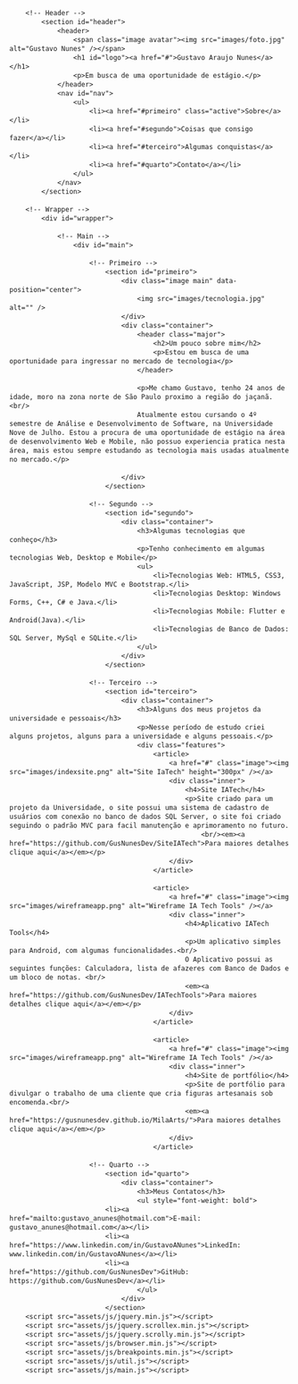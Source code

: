 <html>
	<head>
		<title>Gustavo Portfólio</title>
		<meta charset="utf-8" />
		<meta name="viewport" content="width=device-width, initial-scale=1, user-scalable=no" />
		<link rel="stylesheet" href="assets/css/main.css" />
	</head>
	<body class="is-preload">
		
		<!-- Header -->
			<section id="header">
				<header>
					<span class="image avatar"><img src="images/foto.jpg" alt="Gustavo Nunes" /></span>
					<h1 id="logo"><a href="#">Gustavo Araujo Nunes</a></h1>
					<p>Em busca de uma oportunidade de estágio.</p>
				</header>
				<nav id="nav">
					<ul>
						<li><a href="#primeiro" class="active">Sobre</a></li>
						<li><a href="#segundo">Coisas que consigo fazer</a></li>
						<li><a href="#terceiro">Algumas conquistas</a></li>
						<li><a href="#quarto">Contato</a></li>
					</ul>
				</nav>
			</section>

		<!-- Wrapper -->
			<div id="wrapper">

				<!-- Main -->
					<div id="main">

						<!-- Primeiro -->
							<section id="primeiro">
								<div class="image main" data-position="center">
									<img src="images/tecnologia.jpg" alt="" />
								</div>
								<div class="container">
									<header class="major">
										<h2>Um pouco sobre mim</h2>
										<p>Estou em busca de uma oportunidade para ingressar no mercado de tecnologia</p>
									</header>

									<p>Me chamo Gustavo, tenho 24 anos de idade, moro na zona norte de São Paulo proximo a região do jaçanã. <br/>
									Atualmente estou cursando o 4º semestre de Análise e Desenvolvimento de Software, na Universidade Nove de Julho. Estou a procura de uma oportunidade de estágio na área de desenvolvimento Web e Mobile, não possuo experiencia pratica nesta área, mais estou sempre estudando as tecnologia mais usadas atualmente no mercado.</p>

								</div>
							</section>

						<!-- Segundo -->
							<section id="segundo">
								<div class="container">
									<h3>Algumas tecnologias que conheço</h3>
									<p>Tenho conhecimento em algumas tecnologias Web, Desktop e Mobile</p>
									<ul>
										<li>Tecnologias Web: HTML5, CSS3, JavaScript, JSP, Modelo MVC e Bootstrap.</li>
										<li>Tecnologias Desktop: Windows Forms, C++, C# e Java.</li>
										<li>Tecnologias Mobile: Flutter e Android(Java).</li>
										<li>Tecnologias de Banco de Dados: SQL Server, MySql e SQLite.</li>
									</ul>
								</div>
							</section>

						<!-- Terceiro -->
							<section id="terceiro">
								<div class="container">
									<h3>Alguns dos meus projetos da universidade e pessoais</h3>
									<p>Nesse período de estudo criei alguns projetos, alguns para a universidade e alguns pessoais.</p>
									<div class="features">
										<article>
											<a href="#" class="image"><img src="images/indexsite.png" alt="Site IaTech" height="300px" /></a>
											<div class="inner">
												<h4>Site IATech</h4>
												<p>Site criado para um projeto da Universidade, o site possui uma sistema de cadastro de usuários com conexão no banco de dados SQL Server, o site foi criado seguindo o padrão MVC para facil manutenção e aprimoramento no futuro.
													<br/><em><a href="https://github.com/GusNunesDev/SiteIATech">Para maiores detalhes clique aqui</a></em></p>
											</div>
										</article>

										<article>
											<a href="#" class="image"><img src="images/wireframeapp.png" alt="Wireframe IA Tech Tools" /></a>
											<div class="inner">
												<h4>Aplicativo IATech Tools</h4>
												<p>Um aplicativo simples para Android, com algumas funcionalidades.<br/>
												O Aplicativo possui as seguintes funções: Calculadora, lista de afazeres com Banco de Dados e um bloco de notas. <br/>
												<em><a href="https://github.com/GusNunesDev/IATechTools">Para maiores detalhes clique aqui</a></em></p>
											</div>
										</article>
										
										<article>
											<a href="#" class="image"><img src="images/wireframeapp.png" alt="Wireframe IA Tech Tools" /></a>
											<div class="inner">
												<h4>Site de portfólio</h4>
												<p>Site de portfólio para divulgar o trabalho de uma cliente que cria figuras artesanais sob encomenda.<br/>
												<em><a href="https://gusnunesdev.github.io/MilaArts/">Para maiores detalhes clique aqui</a></em></p>
											</div>
										</article>

						<!-- Quarto -->
							<section id="quarto">
								<div class="container">
									<h3>Meus Contatos</h3>
									<ul style="font-weight: bold">
							<li><a href="mailto:gustavo_anunes@hotmail.com">E-mail: gustavo_anunes@hotmail.com</a></li>
							<li><a href="https://www.linkedin.com/in/GustavoANunes">LinkedIn: www.linkedin.com/in/GustavoANunes</a></li>
							<li><a href="https://github.com/GusNunesDev">GitHub: https://github.com/GusNunesDev</a></li>
									</ul>
								</div>
							</section>
		<script src="assets/js/jquery.min.js"></script>
		<script src="assets/js/jquery.scrollex.min.js"></script>
		<script src="assets/js/jquery.scrolly.min.js"></script>
		<script src="assets/js/browser.min.js"></script>
		<script src="assets/js/breakpoints.min.js"></script>
		<script src="assets/js/util.js"></script>
		<script src="assets/js/main.js"></script>

